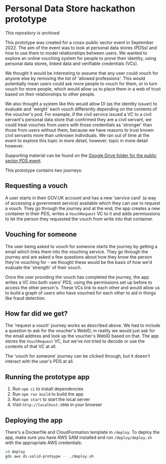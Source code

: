 # Personal Data Store hackathon prototype

_This repository is archived_

This prototype was created for a cross-public sector event in September 2022. The aim of the event was to look at personal data stores (PDSs) and how to use them to model relationships between users.
We wanted to explore an online vouching system for people to prove their identity, using personal data stores, linked data and verifiable credentials (VCs).

We thought it would be interesting to assume that any user could vouch for anyone else by removing the list of 'allowed professions'. This would potentially mean users could ask more people to vouch for them, or in turn vouch for more people, which would allow us to place them in a web of trust based on their relationships to other people.

We also thought a system like this would allow DI (as the identity issuer) to evaluate and 'weight' each vouch differently depending on the contents of the voucher's pod.
For example, if the civil service issued a VC to a civil servant's personal data store that confirmed they are a civil servant, we could treat vouches from users with those credentials as 'stronger' than those from users without them, because we have reasons to trust known civil servants more than unknown individuals. We ran out of time at the event to explore this topic in more detail, however.
topic in more detail however.

Supporting material can be found on the [Google Drive folder for the public sector PDS event](https://drive.google.com/drive/folders/1FJm-azglfwbVEepQJlq3jGTkMJIA_e2B).

This prototype contains two journeys:

## Requesting a vouch

A user starts in their GOV.UK account and has a new 'service card' (a way of accessing a government service) available which they can use to request a vouch. They go through the journey and at the
end, the app creates a new container in their PDS, writes a `VouchRequest` VC to it and adds permisssions to let the person
they requested the vouch from write into that container.

## Vouching for someone

The user being asked to vouch for someone starts the journey by getting a email which links them into the vouching service.
They go through the journey and are asked a few questions about how they know the person they're vouching for - we thought
these would be the basis of how we'd evaluate the 'strength' of their vouch.

Once the user providing the vouch has completed the journey, the app writes a VC into both users' PDS, using the permissions set up before to access the
other person's. These VCs link to each other and would allow us to build a graph of users who have vouched for each other to
aid in things like fraud detection.

## How far did we get?

The 'request a vouch' journey works as described above. We had to include a question to ask for the voucher's WebID; in reality we would just ask for the email address and look up the voucher's WebID based on that. The app stores the `VouchRequest` VC, but we've not tried to decode or use the contents of that VC at all.

The 'vouch for someone' journey can be clicked through, but it doesn't interact with the user's PDS at all.

## Running the prototype app

1. Run `npm ci` to install dependencies
2. Run `npm run build` to build the app
3. Run `npm start` to start the local server
4. Visit `http://localhost:3000` in your browser

## Deploying the app

There's a Dockerfile and CloudFormation template in `/deploy`.
To deploy the app, make sure you have AWS SAM installed and run `/deploy/deploy.sh` with the appropriate AWS credentials:

```bash
cd deploy
gds aws di-solid-protoype -- ./deploy.sh
```
